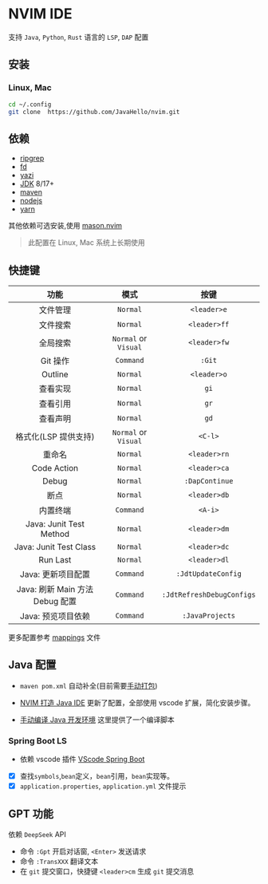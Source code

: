 # NVIM IDE

支持 `Java`, `Python`, `Rust` 语言的 `LSP`, `DAP` 配置

## 安装

### Linux, Mac

```sh
cd ~/.config
git clone  https://github.com/JavaHello/nvim.git
```

## 依赖

- [ripgrep](https://github.com/BurntSushi/ripgrep)
- [fd](https://github.com/sharkdp/fd)
- [yazi](https://github.com/sxyazi/yazi)
- [JDK](https://openjdk.org/) 8/17+
- [maven](https://maven.apache.org/)
- [nodejs](https://nodejs.org/en)
- [yarn](https://yarnpkg.com/)

其他依赖可选安装,使用 [mason.nvim](https://github.com/williamboman/mason.nvim)

> 此配置在 Linux, Mac 系统上长期使用

## 快捷键

|              功能               |         模式         |           按键            |
| :-----------------------------: | :------------------: | :-----------------------: |
|            文件管理             |       `Normal`       |        `<leader>e`        |
|            文件搜索             |       `Normal`       |       `<leader>ff`        |
|            全局搜索             | `Normal` or `Visual` |       `<leader>fw`        |
|            Git 操作             |      `Command`       |          `:Git`           |
|             Outline             |       `Normal`       |        `<leader>o`        |
|            查看实现             |       `Normal`       |           `gi`            |
|            查看引用             |       `Normal`       |           `gr`            |
|            查看声明             |       `Normal`       |           `gd`            |
|      格式化(LSP 提供支持)       | `Normal` or `Visual` |          `<C-l>`          |
|             重命名              |       `Normal`       |       `<leader>rn`        |
|           Code Action           |       `Normal`       |       `<leader>ca`        |
|              Debug              |       `Normal`       |      `:DapContinue`       |
|              断点               |       `Normal`       |       `<leader>db`        |
|            内置终端             |      `Command`       |          `<A-i>`          |
|     Java: Junit Test Method     |       `Normal`       |       `<leader>dm`        |
|     Java: Junit Test Class      |       `Normal`       |       `<leader>dc`        |
|            Run Last             |       `Normal`       |       `<leader>dl`        |
|       Java: 更新项目配置        |      `Command`       |    `:JdtUpdateConfig`     |
| Java: 刷新 Main 方法 Debug 配置 |      `Command`       | `:JdtRefreshDebugConfigs` |
|       Java: 预览项目依赖        |      `Command`       |      `:JavaProjects`      |

更多配置参考 [mappings](./lua/mappings.lua) 文件

## Java 配置

- `maven pom.xml` 自动补全(目前需要[手动打包](https://www.bilibili.com/video/BV12N4y1f7Bh/))

- [NVIM 打造 Java IDE](https://javahello.github.io/dev/tools/NVIM-LSP-Java-IDE-vscode.html) 更新了配置，全部使用 vscode 扩展，简化安装步骤。

- [手动编译 Java 开发环境](https://github.com/JavaHello/nvim/wiki) 这里提供了一个编译脚本

### Spring Boot LS

- 依赖 vscode 插件 [VScode Spring Boot](https://marketplace.visualstudio.com/items?itemName=vmware.vscode-spring-boot)
- [x] 查找`symbols`,`bean`定义，`bean`引用，`bean`实现等。
- [x] `application.properties`, `application.yml` 文件提示

## GPT 功能

依赖 `DeepSeek` API

- 命令 `:Gpt` 开启对话窗, `<Enter>` 发送请求
- 命令 `:TransXXX` 翻译文本
- 在 `git` 提交窗口，快捷键 `<leader>cm` 生成 `git` 提交消息
